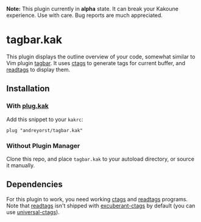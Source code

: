 **Note:** This plugin currently in **alpha** state. It can break your Kakoune experience.
Use with care. Bug reports are much appreciated.
# tagbar.kak

This  plugin displays  the  outline overview  of  your code,  somewhat
similar to Vim plugin [tagbar][1]. It uses [ctags][2] to generate tags
for current buffer, and [readtags][3] to display them.

## Installation

### With [plug.kak][4]
Add this snippet to your `kakrc`:

```kak
plug "andreyorst/tagbar.kak"
```

### Without Plugin Manager
Clone this repo, and place `tagbar.kak` to your autoload directory, or
source it manually.

## Dependencies
For this plugin to work, you need working [ctags][2] and [readtags][3]
programs.    Note    that    [readtags][3]    isn't    shipped    with
[excuberant-ctags][2] by default (you can use [universal-ctags][5]).

[1]: https://github.com/majutsushi/tagbar
[2]: http://ctags.sourceforge.net/
[3]: http://ctags.sourceforge.net/tool_support.html
[4]: https://github.com/andreyorst/plug.kak
[5]: https://github.com/universal-ctags
